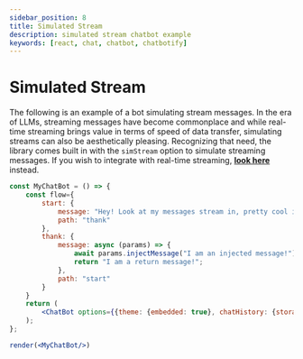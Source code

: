 ```yaml
---
sidebar_position: 8
title: Simulated Stream
description: simulated stream chatbot example
keywords: [react, chat, chatbot, chatbotify]
---
```


# Simulated Stream

The following is an example of a bot simulating stream messages. In the era of LLMs, streaming messages have become commonplace and while real-time streaming brings value in terms of speed of data transfer, simulating streams can also be aesthetically pleasing. Recognizing that need, the library comes built in with the `simStream` option to simulate streaming messages. If you wish to integrate with real-time streaming, [**look here**](/docs/examples/real_time_stream) instead.

```jsx live noInline title=MyChatBot.js
const MyChatBot = () => {
	const flow={
		start: {
			message: "Hey! Look at my messages stream in, pretty cool isn't it?",
			path: "thank"
		},
		thank: {
			message: async (params) => {
				await params.injectMessage("I am an injected message!");
				return "I am a return message!";
			},
			path: "start"
		}
	}
	return (
		<ChatBot options={{theme: {embedded: true}, chatHistory: {storageKey: "example_simulation_stream"}, botBubble: {simStream: true}}} flow={flow}/>
	);
};

render(<MyChatBot/>)
```